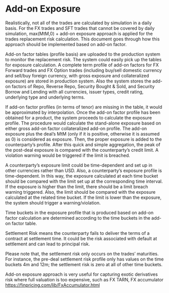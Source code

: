 # Add-on Exposure

Realistically, not all of the trades are calculated by simulation in a daily basis. For the FX trades and SFT trades that cannot be covered by daily simulation, max(MtM,0) + add-on exposure approach is applied for the trades replacement risk calculation. This document goes through how this approach should be implemented based on add-on factor.

Add-on factor tables (profile basis) are uploaded to the production system to monitor the replacement risk. The system could easily pick up the tables for exposure calculation. A complete term profile of add-on factors for FX Forward trades and FX Option trades (including buy/sell domestic currency and sell/buy foreign currency, with gross exposure and collateralized exposure) are stored in production system. Also the system stores the add-on factors of Repo, Reverse Repo, Security Bought & Sold, and Security Borrow and Lending with all currencies, issuer types, credit rating, underlying type and underlying terms.

If add-on factor profiles (in terms of tenor) are missing in the table, it would be approximated by interpolation. Once the add-on factor profile has been obtained for a product, the system proceeds to calculate the exposure profile. The procedure would calculate the stand-alone exposure based on either gross add-on factor collateralized add-on profile. The add-on exposure plus the deal’s MtM (only if it is positive, otherwise it is assumed as 0) is considered as exposure. Then, the proper exposure is added to the counterparty’s profile. After this quick and simple aggregation, the peak of the post-deal exposure is compared with the counterparty’s credit limit. A violation warning would be triggered if the limit is breached.

A counterparty’s exposure limit could be time-dependent and set up in other currencies rather than USD. Also, a counterparty’s exposure profile is time-dependent. In this way, the exposure calculated at each time bucket should be compared with the limit set up at the corresponding time interval. If the exposure is higher than the limit, there should be a limit breach warning triggered. Also, the limit should be compared with the exposure calculated at the related time bucket. If the limit is lower than the exposure, the system should trigger a warning/violation.

Time buckets in the exposure profile that is produced based on add-on factor calculation are determined according to the time buckets in the add-on factor table.

Settlement Risk means the counterparty fails to deliver the terms of a contract at settlement time. It could be the risk associated with default at settlement and can lead to principal risk.

Please note that, the settlement risk only occurs on the trades’ maturities. For instance, the pre-deal settlement risk profile only has values on the time buckets 4m and 12m; the settlement risk is zero at all of other time buckets.

Add-on exposure approach is very useful for capturing exotic derivatives risk where full valuation is too expensive, such as FX TARN, FX accumulator https://finpricing.com/lib/FxAccumulator.html
